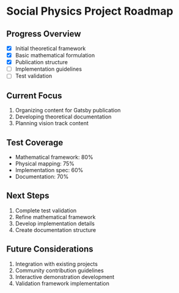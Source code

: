 # Social Physics Project Roadmap

## Progress Overview

- [x] Initial theoretical framework
- [x] Basic mathematical formulation
- [x] Publication structure
- [ ] Implementation guidelines
- [ ] Test validation

## Current Focus

1. Organizing content for Gatsby publication
2. Developing theoretical documentation
3. Planning vision track content

## Test Coverage

- Mathematical framework: 80%
- Physical mapping: 75%
- Implementation spec: 60%
- Documentation: 70%

## Next Steps

1. Complete test validation
2. Refine mathematical framework
3. Develop implementation details
4. Create documentation structure

## Future Considerations

1. Integration with existing projects
2. Community contribution guidelines
3. Interactive demonstration development
4. Validation framework implementation
